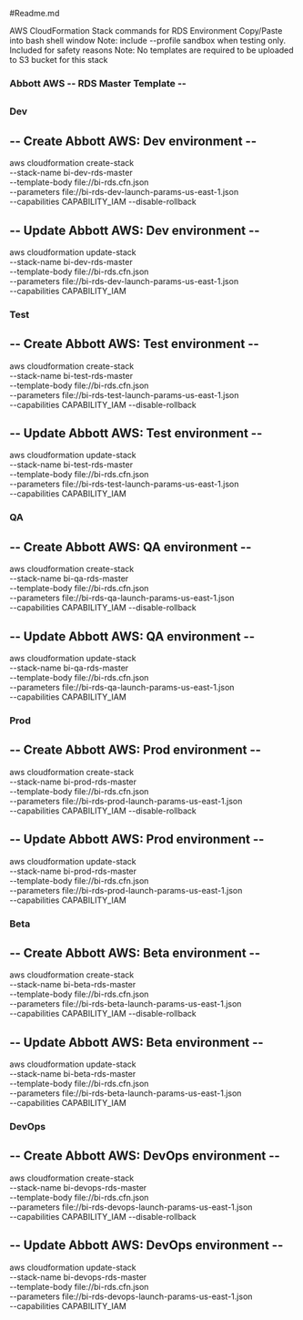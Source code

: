 #Readme.md

AWS CloudFormation Stack commands for RDS Environment
Copy/Paste into bash shell window
Note: include --profile sandbox when testing only. Included for safety reasons
Note: No templates are required to be uploaded to S3 bucket for this stack



### Abbott AWS -- RDS Master Template -- 
##
### Dev
## -- Create Abbott AWS: Dev environment --
aws cloudformation create-stack \
--stack-name bi-dev-rds-master \
--template-body file://bi-rds.cfn.json \
--parameters file://bi-rds-dev-launch-params-us-east-1.json \
--capabilities CAPABILITY_IAM --disable-rollback 

## -- Update Abbott AWS: Dev environment --
aws cloudformation update-stack \
--stack-name bi-dev-rds-master \
--template-body file://bi-rds.cfn.json \
--parameters file://bi-rds-dev-launch-params-us-east-1.json \
--capabilities CAPABILITY_IAM

### Test
## -- Create Abbott AWS: Test environment --
aws cloudformation create-stack \
--stack-name bi-test-rds-master \
--template-body file://bi-rds.cfn.json \
--parameters file://bi-rds-test-launch-params-us-east-1.json \
--capabilities CAPABILITY_IAM --disable-rollback 

## -- Update Abbott AWS: Test environment --
aws cloudformation update-stack \
--stack-name bi-test-rds-master \
--template-body file://bi-rds.cfn.json \
--parameters file://bi-rds-test-launch-params-us-east-1.json \
--capabilities CAPABILITY_IAM

### QA
## -- Create Abbott AWS: QA environment --
aws cloudformation create-stack \
--stack-name bi-qa-rds-master \
--template-body file://bi-rds.cfn.json \
--parameters file://bi-rds-qa-launch-params-us-east-1.json \
--capabilities CAPABILITY_IAM --disable-rollback 

## -- Update Abbott AWS: QA environment --
aws cloudformation update-stack \
--stack-name bi-qa-rds-master \
--template-body file://bi-rds.cfn.json \
--parameters file://bi-rds-qa-launch-params-us-east-1.json \
--capabilities CAPABILITY_IAM

### Prod
## -- Create Abbott AWS: Prod environment --
aws cloudformation create-stack \
--stack-name bi-prod-rds-master \
--template-body file://bi-rds.cfn.json \
--parameters file://bi-rds-prod-launch-params-us-east-1.json \
--capabilities CAPABILITY_IAM --disable-rollback 

## -- Update Abbott AWS: Prod environment --
aws cloudformation update-stack \
--stack-name bi-prod-rds-master \
--template-body file://bi-rds.cfn.json \
--parameters file://bi-rds-prod-launch-params-us-east-1.json \
--capabilities CAPABILITY_IAM


### Beta
## -- Create Abbott AWS: Beta environment --
aws cloudformation create-stack \
--stack-name bi-beta-rds-master \
--template-body file://bi-rds.cfn.json \
--parameters file://bi-rds-beta-launch-params-us-east-1.json \
--capabilities CAPABILITY_IAM --disable-rollback 

## -- Update Abbott AWS: Beta environment --
aws cloudformation update-stack \
--stack-name bi-beta-rds-master \
--template-body file://bi-rds.cfn.json \
--parameters file://bi-rds-beta-launch-params-us-east-1.json \
--capabilities CAPABILITY_IAM




### DevOps
## -- Create Abbott AWS: DevOps environment --
aws cloudformation create-stack \
--stack-name bi-devops-rds-master \
--template-body file://bi-rds.cfn.json \
--parameters file://bi-rds-devops-launch-params-us-east-1.json \
--capabilities CAPABILITY_IAM --disable-rollback 

## -- Update Abbott AWS: DevOps environment --
aws cloudformation update-stack \
--stack-name bi-devops-rds-master \
--template-body file://bi-rds.cfn.json \
--parameters file://bi-rds-devops-launch-params-us-east-1.json \
--capabilities CAPABILITY_IAM
